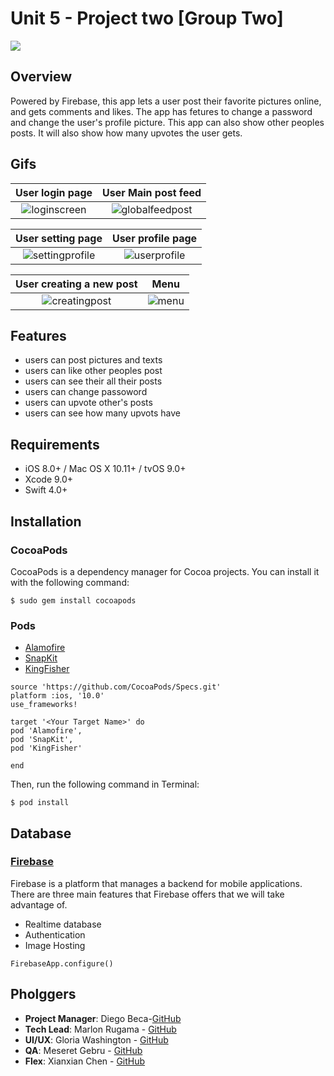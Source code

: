 # Unit 5 - Project two [Group Two]
<img src=https://c4q-accesscode-4-3.slack.com/files/U74MZ76MR/F93FVUEN4/phlogger.png>

## Overview
Powered by Firebase, this app lets a user post their favorite pictures online, and gets comments and likes. The app has fetures to change a password and change the user's profile picture. This app can also show other peoples posts. It will also show how many upvotes the user gets.

## Gifs
|User login page|User Main post feed |
|:-------------:|:------------:|
|![loginscreen](https://user-images.githubusercontent.com/32072624/36167388-b60e5050-10c3-11e8-81c7-c0ad2bf00807.gif)|![globalfeedpost](https://user-images.githubusercontent.com/32072624/36167697-c2be1140-10c4-11e8-8e65-730c7834666c.gif)|

|User setting page|User profile page|
|:-------------:|:------------:|
|![settingprofile](https://user-images.githubusercontent.com/32072624/36167735-e3fce980-10c4-11e8-9067-f041e25bbf36.gif)|![userprofile](https://user-images.githubusercontent.com/32072624/36166959-30546b08-10c2-11e8-9822-f8689e8a3195.gif)|


|User creating a new post|Menu|
|:-------------:|:------------:|
|![creatingpost](https://user-images.githubusercontent.com/32072624/36167799-1a9e9d30-10c5-11e8-99e0-f1fa3922a969.gif)|![menu](https://user-images.githubusercontent.com/32072624/36167638-8f15fec0-10c4-11e8-9ed5-3db147858c1f.gif)|


## Features
- users can post pictures and texts
- users can like other peoples post
- users can see their all their posts
- users can change passoword
- users can upvote other's posts
- users can see how many upvots have

## Requirements
- iOS 8.0+ / Mac OS X 10.11+ / tvOS 9.0+
- Xcode 9.0+
- Swift 4.0+

## Installation

### CocoaPods
CocoaPods is a dependency manager for Cocoa projects. You can install it with the following command:

`$ sudo gem install cocoapods`

### Pods
- [Alamofire](https://github.com/Alamofire/Alamofire)
- [SnapKit](http://snapkit.io/docs/)
- [KingFisher](https://github.com/onevcat/Kingfisher)

```Pod
source 'https://github.com/CocoaPods/Specs.git'
platform :ios, '10.0'
use_frameworks!

target '<Your Target Name>' do
pod 'Alamofire',
pod 'SnapKit',
pod 'KingFisher'

end
```

Then, run the following command in Terminal:

`$ pod install`

## Database

### [Firebase](https://firebase.google.com)
Firebase is a platform that manages a backend for mobile applications. There are three main features that Firebase offers that we will take advantage of.

- Realtime database
- Authentication
- Image Hosting
```
FirebaseApp.configure()
```

## Pholggers
- **Project Manager**: Diego Beca-[GitHub](https://github.com/LtDangle)
- **Tech Lead**: Marlon Rugama - [GitHub](https://github.com/mrugama)
- **UI/UX**: Gloria Washington  - [GitHub](https://github.com)
- **QA**: Meseret Gebru - [GitHub](https://github.com/MeseretGebru)
- **Flex**: Xianxian Chen - [GitHub](https://github.com/XianxianChen)

